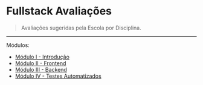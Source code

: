 # Fullstack Avaliações

> Avaliações sugeridas pela Escola por Disciplina.

---

Módulos:

- [Módulo I - Introdução](/Modulo_I/README.md)
- [Módulo II - Frontend](/Modulo_II/README.md)
- [Módulo III - Backend](/Modulo_III/README.md)
- [Módulo IV - Testes Automatizados](/Modulo_IV/README.md)